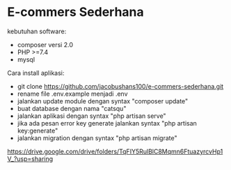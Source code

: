 # E-commers Sederhana

kebutuhan software:
- composer versi 2.0
- PHP >=7.4
- mysql

Cara install aplikasi:
- git clone https://github.com/jacobushans100/e-commers-sederhana.git
- rename file .env.example menjadi .env
- jalankan update module dengan syntax "composer update"
- buat database dengan nama "catsqu"
- jalankan aplikasi dengan syntax "php artisan serve"
- jika ada pesan error key generate jalankan syntax "php artisan key:generate"
- jalankan migration dengan syntax "php artisan migrate"

https://drive.google.com/drive/folders/TqFIY5RulBlC8Mqmn6FtuazyrcvHp1V_?usp=sharing